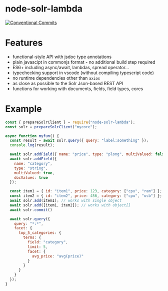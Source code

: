 # node-solr-lambda

[![Conventional Commits](https://img.shields.io/badge/Conventional%20Commits-1.0.0-yellow.svg)](https://conventionalcommits.org)

# Features

- functional-style API with jsdoc type annotations
- plain javascipt in commonjs format - no additional build step required
- ES6+ including async/await, lambdas, spread operator...
- typechecking support in vscode (without compiling typescript code)
- no runtime dependencies other than `axios`
- as close as possible to the Solr Json-based REST API
- functions for working with documents, fields, field types, cores

# Example

```js
const { prepareSolrClient } = require("node-solr-lambda");
const solr = prepareSolrClient("mycore");

async function myfun() {
  const result = await solr.query({ query: "label:something" });
  console.log(result);

  await solr.addField({ name: "price", type: "plong", multiValued: false });
  await solr.addField({
    name: "category",
    type: "string",
    multiValued: true,
    docValues: true
  });

  const item1 = { id: "item1", price: 123, category: ["cpu", "ram"] };
  const item2 = { id: "item2", price: 456, category: ["cpu", "usb"] };
  await solr.add(item1); // works with single object
  await solr.add([item1, item2]); // works with object[]
  await solr.commit()

  await solr.query({
    query: "*:*",
    facet: {
      top_5_categories: {
        terms: {
          field: "category",
          limit: 5,
          facet: {
            avg_price: "avg(price)"
          }
        }
      }
    }
  });
}
```